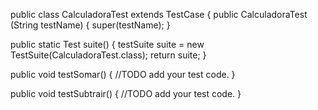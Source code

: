 public class CalculadoraTest extends TestCase {
  public CalculadoraTest (String testName) {
    super(testName);
  }
  
  public static Test suite() {
    testSuite suite = new TestSuite(CalculadoraTest.class);
    return suite;
  }
   
  public void testSomar() {
     //TODO add your test code.
  }
  
  public void testSubtrair() {
    //TODO add your test code.
  }
